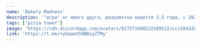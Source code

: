 ```yaml
---
name: 'Bakery Madness'
description: '"игра" от моего друга, разработка ведётся 2,5 года, с 2023. моя участь = бета тестер.'
tags: ['pizza tower']
image: 'https://cdn.discordapp.com/avatars/817372400232169522/ccc58432b1ec376e55c2c2284313f332.webp?size=1024'
link: 'https://t.me/+yGaaoV5HBBsyZTMy'
---
```

